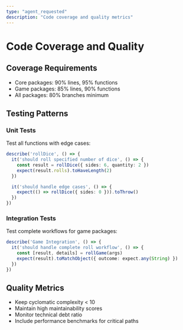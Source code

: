 ```yaml
---
type: "agent_requested"
description: "Code coverage and quality metrics"
---
```


# Code Coverage and Quality

## Coverage Requirements

- Core packages: 90% lines, 95% functions
- Game packages: 85% lines, 90% functions
- All packages: 80% branches minimum

## Testing Patterns

### Unit Tests

Test all functions with edge cases:

```typescript
describe('rollDice', () => {
  it('should roll specified number of dice', () => {
    const result = rollDice({ sides: 6, quantity: 2 })
    expect(result.rolls).toHaveLength(2)
  })

  it('should handle edge cases', () => {
    expect(() => rollDice({ sides: 0 })).toThrow()
  })
})
```

### Integration Tests

Test complete workflows for game packages:

```typescript
describe('Game Integration', () => {
  it('should handle complete roll workflow', () => {
    const [result, details] = rollGame(args)
    expect(result).toMatchObject({ outcome: expect.any(String) })
  })
})
```

## Quality Metrics

- Keep cyclomatic complexity < 10
- Maintain high maintainability scores
- Monitor technical debt ratio
- Include performance benchmarks for critical paths
